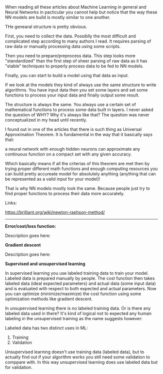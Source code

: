 When reading all these articles about Machine Learning in general and Neural Networks in pacticular you cannot help but notice that the way these NN models are build is mostly similar to one another.

THe genearal structure is pretty obvious.

First, you need to collect the data. Possiblly the most difficult and complicated step according to many authors I read. It requires parsing of raw data or manually processing data using some scripts.  

Then you need to prepare/preprocess data. This step looks more "standardized" than the first step of sheer parsing of raw data as it has "stable" techniques to properly process data to be fed to NN models.  

Finally, you can start to build a model using that data as input.

If we look at the models they kind of always use the same structure to write algorithms. You have input data then you set some layers and set some functions to process your input data and finally output some result.

The structure is always the same. You always use a certain set of mathematical functions to process some data built in layers. I never asked the question of WHY? Why it's always like that? The question was never conceptualized in my head until recently.

I found out in one of the articles that there is such thing as Universal Approximation Theorem. It is fundamental in the way that it basically says that:

a neural network with enough hidden neurons can approximate any continuous function on a compact set with any given accuracy.

Which basically means if all the criterias of this theorem are met then by trying proper different math functions and enough computing resources you can build pretty accureate model for absolutely anything (anything that can be represented as a valid input for your model)! 

That is why NN models mostly look the same. Because people just try to find proper functions to process their data more accurately. 


Links:

https://brilliant.org/wiki/newton-raphson-method/

---------------------------------------------------------------------------------------------

**Error/cost/loss function:**

Description goes here:

**Gradient descent**

Description goes here:

**Supervised and unsupervised learning**

In supervised learning you use labeled training data to train your model. Labeled data is prepared manually by people. The cost function then takes
labeled data (ideal expected parameters) and actual data (some input data) and is evaluated with respect to both expected and actual parameters. Now you can optimize (minimize/maximize)
the cost function using some optimization methods like gradient descent.

In unsupervised learning there is no labeled training data. Or is there any labeled data used in there?
It's kind of logical not to expected any human labeling in the unsupervised training as the name suggests however:

Labeled data has two distinct uses in ML:

1) Training
2) Validation

Unsupervised learning doesn't use training data (labeled data), but to actually find out if your algorithm works you still need some validation to comppare with.
In this way unsupervised learning does use labeled data but for validation.

